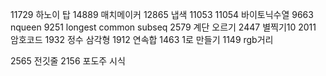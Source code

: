 11729 하노이 탑
14889 매치메이커
12865 냅색
11053 11054 바이토닉수열
9663 nqueen
9251 longest common subseq
2579 계단 오르기
2447 별찍기10
2011 암호코드
1932 정수 삼각형
1912 연속합
1463 1로 만들기
1149 rgb거리

2565 전깃줄
2156 포도주 시식
